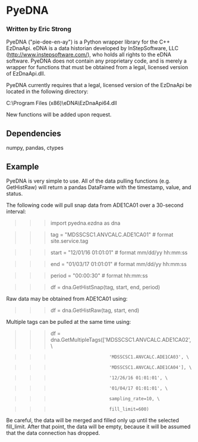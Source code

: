 # PyeDNA
### Written by Eric Strong

PyeDNA ("pie-dee-en-ay") is a Python wrapper library for the C++ EzDnaApi. eDNA 
is a data historian developed by InStepSoftware, LLC (http://www.instepsoftware.com/), 
who holds all rights to the eDNA software. PyeDNA does not contain any proprietary code,
and is merely a wrapper for functions that must be obtained from a legal, licensed 
version of EzDnaApi.dll.

PyeDNA currently requires that a legal, licensed version of the EzDnaApi be 
located in the following directory:

C:\Program Files (x86)\eDNA\EzDnaApi64.dll

New functions will be added upon request.

## Dependencies
numpy, pandas, ctypes

## Example
PyeDNA is very simple to use. All of the data pulling functions (e.g. GetHistRaw)
will return a pandas DataFrame with the timestamp, value, and status.

The following code will pull snap data from ADE1CA01 over a 30-second interval:

>>> import pyedna.ezdna as dna

>>> tag = "MDSSCSC1.ANVCALC.ADE1CA01"           # format site.service.tag

>>> start = "12/01/16 01:01:01"                 # format mm/dd/yy hh:mm:ss

>>> end = "01/03/17 01:01:01"                   # format mm/dd/yy hh:mm:ss

>>> period = "00:00:30"                         # format hh:mm:ss

>>> df = dna.GetHistSnap(tag, start, end, period)

Raw data may be obtained from ADE1CA01 using:

>>> df = dna.GetHistRaw(tag, start, end)

Multiple tags can be pulled at the same time using:

>>> df = dna.GetMultipleTags(['MDSSCSC1.ANVCALC.ADE1CA02', \

>>>                           'MDSSCSC1.ANVCALC.ADE1CA03', \

>>>                           'MDSSCSC1.ANVCALC.ADE1CA04'], \

>>>                           '12/26/16 01:01:01', \

>>>                           '01/04/17 01:01:01', \ 

>>>                           sampling_rate=10, \

>>>                           fill_limit=600)


Be careful, the data will be merged and filled only up until the selected
fill_limit. After that point, the data will be empty, because it will be 
assumed that the data connection has dropped.
